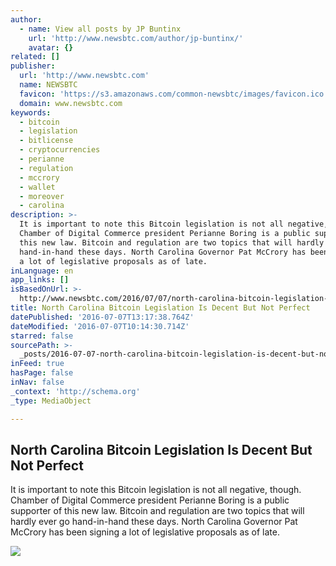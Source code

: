 ```yaml
---
author:
  - name: View all posts by JP Buntinx
    url: 'http://www.newsbtc.com/author/jp-buntinx/'
    avatar: {}
related: []
publisher:
  url: 'http://www.newsbtc.com'
  name: NEWSBTC
  favicon: 'https://s3.amazonaws.com/common-newsbtc/images/favicon.ico'
  domain: www.newsbtc.com
keywords:
  - bitcoin
  - legislation
  - bitlicense
  - cryptocurrencies
  - perianne
  - regulation
  - mccrory
  - wallet
  - moreover
  - carolina
description: >-
  It is important to note this Bitcoin legislation is not all negative, though.
  Chamber of Digital Commerce president Perianne Boring is a public supporter of
  this new law. Bitcoin and regulation are two topics that will hardly ever go
  hand-in-hand these days. North Carolina Governor Pat McCrory has been signing
  a lot of legislative proposals as of late.
inLanguage: en
app_links: []
isBasedOnUrl: >-
  http://www.newsbtc.com/2016/07/07/north-carolina-bitcoin-legislation-decent-not-perfect/
title: North Carolina Bitcoin Legislation Is Decent But Not Perfect
datePublished: '2016-07-07T13:17:38.764Z'
dateModified: '2016-07-07T10:14:30.714Z'
starred: false
sourcePath: >-
  _posts/2016-07-07-north-carolina-bitcoin-legislation-is-decent-but-not-perfect.md
inFeed: true
hasPage: false
inNav: false
_context: 'http://schema.org'
_type: MediaObject

---
```

<article style=""><h1>North Carolina Bitcoin Legislation Is Decent But Not Perfect</h1><p>It is important to note this Bitcoin legislation is not all negative, though. Chamber of Digital Commerce president Perianne Boring is a public supporter of this new law. Bitcoin and regulation are two topics that will hardly ever go hand-in-hand these days. North Carolina Governor Pat McCrory has been signing a lot of legislative proposals as of late.</p><img src="http://s3.amazonaws.com/main-newsbtc-images/2016/07/07093636/shutterstock_77245495.jpg" /></article>